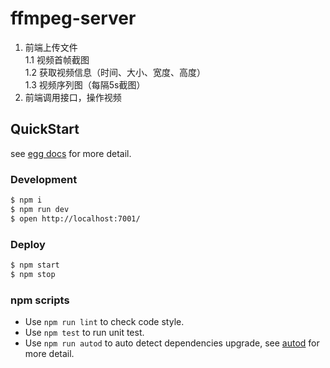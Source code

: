 # ffmpeg-server

1. 前端上传文件  
  1.1 视频首帧截图  
  1.2 获取视频信息（时间、大小、宽度、高度）  
  1.3 视频序列图（每隔5s截图）
2. 前端调用接口，操作视频

## QuickStart

<!-- add docs here for user -->

see [egg docs][egg] for more detail.

### Development

```bash
$ npm i
$ npm run dev
$ open http://localhost:7001/
```

### Deploy

```bash
$ npm start
$ npm stop
```

### npm scripts

- Use `npm run lint` to check code style.
- Use `npm test` to run unit test.
- Use `npm run autod` to auto detect dependencies upgrade, see [autod](https://www.npmjs.com/package/autod) for more detail.


[egg]: https://eggjs.org